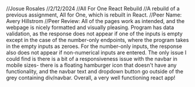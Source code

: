 //Josue Rosales
//2/12/2024
//All For One React Rebuild
//A rebuild of a previous assignment, All for One, which is rebuilt in React.
//Peer Name: Avery Hillstrom
//Peer Review: All of the pages work as intended, and the webpage is nicely formatted and visually pleasing. Program has data validation, as the response does not appear if one of the inputs is empty except in the case of the number-only endpoints, where the program takes in the empty inputs as zeroes. For the number-only inputs, the response also does not appear if non-numerical inputs are entered. The only issue I could find is there is a bit of a responsiveness issue with the navbar in mobile sizes- there is a floating hamburger icon that doesn't have any functionality, and the navbar text and dropdown button go outside of the grey containing div/navbar. Overall, a very well functioning react app!
